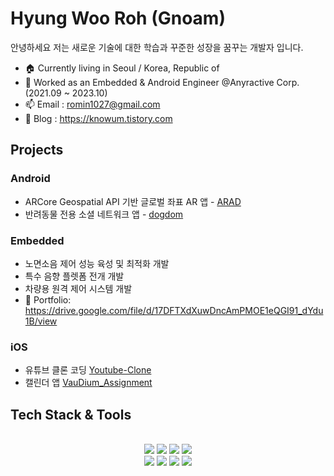 # Hyung Woo Roh (Gnoam)
안녕하세요 저는 새로운 기술에 대한 학습과 꾸준한 성장을 꿈꾸는 개발자 입니다.
<br>

- 🏠 Currently living in Seoul / Korea, Republic of
- 🔭 Worked as an Embedded & Android Engineer @Anyractive Corp. (2021.09 ~ 2023.10)
- 📫 Email : romin1027@gmail.com
- 📡 Blog : https://knowum.tistory.com

## Projects


### Android
- ARCore Geospatial API 기반 글로벌 좌표 AR 앱 - [ARAD](https://github.com/Gnoam-R/ARAD_Public.git)
- 반려동물 전용 소셜 네트워크 앱 - [dogdom](https://github.com/Gnoam-R/dogdom.git)

### Embedded
- 노면소음 제어 성능 육성 및 최적화 개발
- 특수 음향 플렛폼 전개 개발
- 차량용 원격 제어 시스템 개발
- 💼 Portfolio: https://drive.google.com/file/d/17DFTXdXuwDncAmPMOE1eQGI91_dYdu1B/view

### iOS
- 유튜브 클론 코딩 [Youtube-Clone](https://github.com/iOS-YouTube-CloneCoding/Youtube_Clone_Gnoam.git)
- 캘린더 앱 [VauDium_Assignment](https://github.com/Gnoam-R/VauDium_Assignment)
  


## Tech Stack & Tools
<br>
<div align=center> 

  <img src="https://img.shields.io/badge/Kotlin-232F3E?style=for-the-badge&logo=kotlin&logoColor=white"> 
  <img src="https://img.shields.io/badge/Android-3DDC84?style=for-the-badge&logo=Android&logoColor=white">
  <img src="https://img.shields.io/badge/C-181717?style=for-the-badge&logo=java&logoColor=white"> 
  <img src="https://img.shields.io/badge/Swift-FCC624?style=for-the-badge&logo=swift&logoColor=black"> 
  <br>
  <img src="https://img.shields.io/badge/Figma-F24E1E?style=for-the-badge&logo=Figma&logoColor=white">   
  <img src="https://img.shields.io/badge/github-181717?style=for-the-badge&logo=github&logoColor=white">
  <img src="https://img.shields.io/badge/notion-F80000?style=for-the-badge&logo=notion&logoColor=white">
  <img src="https://img.shields.io/badge/firebase-FFCA28?style=for-the-badge&logo=firebase&logoColor=black"> 
<!--   <img src="https://img.shields.io/badge/Visual studio-7952B3?style=for-the-badge&logo=visualstudio&logoColor=white"> -->
</div>
<br>
